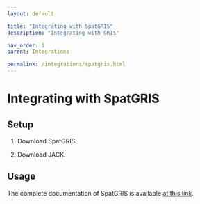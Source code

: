 ```yaml
---
layout: default

title: "Integrating with SpatGRIS"
description: "Integrating with GRIS"

nav_order: 1
parent: Integrations

permalink: /integrations/spatgris.html
---
```


# Integrating with SpatGRIS

## Setup

1. Download SpatGRIS.

2. Download JACK.

## Usage
The complete documentation of SpatGRIS is available [at this link](https://github.com/maybites/blender.NodeOSC/wiki).

